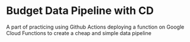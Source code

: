 # Budget Data Pipeline with CD
A part of practicing using Github Actions deploying a function on Google Cloud Functions to create a cheap and simple data pipeline 

